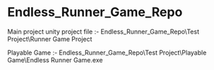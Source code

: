 # Endless_Runner_Game_Repo
 
Main project unity project file :- Endless_Runner_Game_Repo\Test Project\Runner Game Project

Playable Game :- Endless_Runner_Game_Repo\Test Project\Playable Game\Endless Runner Game.exe